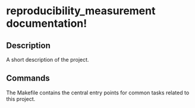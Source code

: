 # reproducibility_measurement documentation!

## Description

A short description of the project.

## Commands

The Makefile contains the central entry points for common tasks related to this project.

